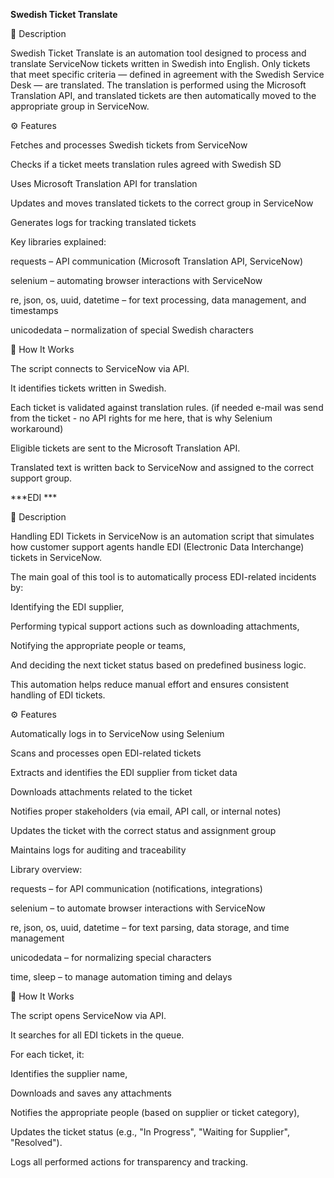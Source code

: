 **Swedish Ticket Translate**

📝 Description

Swedish Ticket Translate is an automation tool designed to process and translate ServiceNow tickets written in Swedish into English.
Only tickets that meet specific criteria — defined in agreement with the Swedish Service Desk — are translated.
The translation is performed using the Microsoft Translation API, and translated tickets are then automatically moved to the appropriate group in ServiceNow.

⚙️ Features

Fetches and processes Swedish tickets from ServiceNow

Checks if a ticket meets translation rules agreed with Swedish SD

Uses Microsoft Translation API for translation

Updates and moves translated tickets to the correct group in ServiceNow

Generates logs for tracking translated tickets


Key libraries explained:

requests – API communication (Microsoft Translation API, ServiceNow)

selenium – automating browser interactions with ServiceNow

re, json, os, uuid, datetime – for text processing, data management, and timestamps

unicodedata – normalization of special Swedish characters

🚀 How It Works

The script connects to ServiceNow via API.

It identifies tickets written in Swedish.

Each ticket is validated against translation rules. (if needed e-mail was send from the ticket - no API rights for me here, that is why Selenium workaround)

Eligible tickets are sent to the Microsoft Translation API.

Translated text is written back to ServiceNow and assigned to the correct support group.

***EDI ***

📝 Description

Handling EDI Tickets in ServiceNow is an automation script that simulates how customer support agents handle EDI (Electronic Data Interchange) tickets in ServiceNow.

The main goal of this tool is to automatically process EDI-related incidents by:

Identifying the EDI supplier,

Performing typical support actions such as downloading attachments,

Notifying the appropriate people or teams,

And deciding the next ticket status based on predefined business logic.

This automation helps reduce manual effort and ensures consistent handling of EDI tickets.

⚙️ Features

Automatically logs in to ServiceNow using Selenium

Scans and processes open EDI-related tickets

Extracts and identifies the EDI supplier from ticket data

Downloads attachments related to the ticket

Notifies proper stakeholders (via email, API call, or internal notes)

Updates the ticket with the correct status and assignment group

Maintains logs for auditing and traceability



Library overview:

requests – for API communication (notifications, integrations)

selenium – to automate browser interactions with ServiceNow

re, json, os, uuid, datetime – for text parsing, data storage, and time management

unicodedata – for normalizing special characters

time, sleep – to manage automation timing and delays

🚀 How It Works

The script opens ServiceNow via API.

It searches for all EDI tickets in the queue.

For each ticket, it:

Identifies the supplier name,

Downloads and saves any attachments

Notifies the appropriate people (based on supplier or ticket category),

Updates the ticket status (e.g., "In Progress", "Waiting for Supplier", "Resolved").

Logs all performed actions for transparency and tracking.